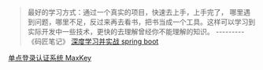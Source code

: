 > 最好的学习方式：通过一个真实的项目，快速去上手，上手完了，
哪里遇到问题，哪里不足，反过来再去看书，把书当成一个工具。这样可以学习到实际开发中一些技术，更快的去理解曾经你不能理解的知识。   ---------《码匠笔记》
[深度学习并实战 spring boot](https://github.com/xkcoding/spring-boot-demo)

[单点登录认证系统 MaxKey](https://www.oschina.net/p/maxkey)
